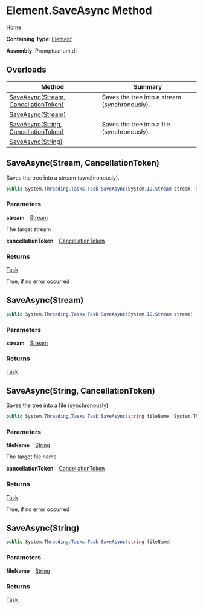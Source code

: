 # Element\.SaveAsync Method

[Home](../../../README.md)

**Containing Type**: [Element](../README.md)

**Assembly**: Promptuarium\.dll

## Overloads

| Method | Summary |
| ------ | ------- |
| [SaveAsync(Stream, CancellationToken)](#404143214) | Saves the tree into a stream \(synchronously\)\. |
| [SaveAsync(Stream)](#2654619920) | |
| [SaveAsync(String, CancellationToken)](#717888685) | Saves the tree into a file \(synchronously\)\. |
| [SaveAsync(String)](#3052064839) | |

<a id="404143214"></a>

## SaveAsync\(Stream, CancellationToken\) 

  
Saves the tree into a stream \(synchronously\)\.

```csharp
public System.Threading.Tasks.Task SaveAsync(System.IO.Stream stream, System.Threading.CancellationToken cancellationToken)
```

### Parameters

**stream** &ensp; [Stream](https://docs.microsoft.com/en-us/dotnet/api/system.io.stream)

The target stream

**cancellationToken** &ensp; [CancellationToken](https://docs.microsoft.com/en-us/dotnet/api/system.threading.cancellationtoken)

### Returns

[Task](https://docs.microsoft.com/en-us/dotnet/api/system.threading.tasks.task)

True, if no error occurred<a id="2654619920"></a>

## SaveAsync\(Stream\) 

```csharp
public System.Threading.Tasks.Task SaveAsync(System.IO.Stream stream)
```

### Parameters

**stream** &ensp; [Stream](https://docs.microsoft.com/en-us/dotnet/api/system.io.stream)

### Returns

[Task](https://docs.microsoft.com/en-us/dotnet/api/system.threading.tasks.task)

<a id="717888685"></a>

## SaveAsync\(String, CancellationToken\) 

  
Saves the tree into a file \(synchronously\)\.

```csharp
public System.Threading.Tasks.Task SaveAsync(string fileName, System.Threading.CancellationToken cancellationToken)
```

### Parameters

**fileName** &ensp; [String](https://docs.microsoft.com/en-us/dotnet/api/system.string)

The target file name

**cancellationToken** &ensp; [CancellationToken](https://docs.microsoft.com/en-us/dotnet/api/system.threading.cancellationtoken)

### Returns

[Task](https://docs.microsoft.com/en-us/dotnet/api/system.threading.tasks.task)

True, if no error occurred<a id="3052064839"></a>

## SaveAsync\(String\) 

```csharp
public System.Threading.Tasks.Task SaveAsync(string fileName)
```

### Parameters

**fileName** &ensp; [String](https://docs.microsoft.com/en-us/dotnet/api/system.string)

### Returns

[Task](https://docs.microsoft.com/en-us/dotnet/api/system.threading.tasks.task)

